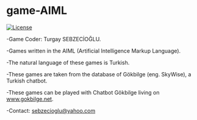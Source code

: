 # game-AIML
[![License](https://img.shields.io/packagist/l/patrickschur/aiml-converter.svg?style=flat-square)](https://opensource.org/licenses/MIT)

-Game Coder: Turgay SEBZECİOĞLU.

-Games written in the AIML (Artificial Intelligence Markup Language).

-The natural language of these games is Turkish.

-These games are taken from the database of Gökbilge (eng. SkyWise), a Turkish chatbot. 

-These games can be played with Chatbot Gökbilge living on www.gokbilge.net. 

-Contact: sebzecioglu@yahoo.com
